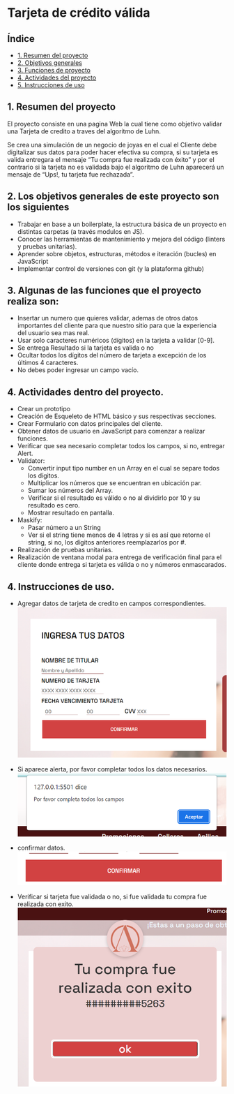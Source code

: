 # Tarjeta de crédito válida

## Índice

* [1. Resumen del proyecto](#1-resumen-del-proyecto)
* [2. Objetivos generales](#2-objetivos-generales)
* [3. Funciones de proyecto](#3-funciones-del-proyecto)
* [4. Actividades del proyecto](#4-consideraciones-técnicas)
* [5. Instrucciones de uso](#5-Instrucciones-de-Uso)

## 1. Resumen del proyecto

El proyecto consiste en una pagina Web la cual tiene como objetivo validar una Tarjeta de credito a traves del algoritmo de Luhn. 

Se crea una simulación de un negocio de joyas en el cual el Cliente debe digitalizar sus datos para poder hacer efectiva su compra, si su tarjeta es valida entregara el mensaje “Tu compra fue realizada con éxito” y por el contrario si la tarjeta no es validada bajo el algoritmo de Luhn aparecerá un mensaje de “Ups!, tu tarjeta fue rechazada”.

## 2. Los objetivos generales de este proyecto son los siguientes

* Trabajar en base a un boilerplate, la estructura básica de un proyecto en
  distintas carpetas (a través modulos en JS).
* Conocer las herramientas de mantenimiento y mejora del código (linters y
  pruebas unitarias).
* Aprender sobre objetos, estructuras, métodos e iteración (bucles)
  en JavaScript
* Implementar control de versiones con git (y la plataforma github)

## 3. Algunas de las funciones que el proyecto realiza son: 

* Insertar un numero que quieres validar, ademas de otros datos importantes del cliente para que nuestro sitio para que la experiencia del usuario sea mas real. 
* Usar solo caracteres numéricos (dígitos) en la tarjeta a validar [0-9].  
* Se entrega Resultado si la tarjeta es valida o no 
* Ocultar todos los dígitos del número de tarjeta a excepción de los últimos
  4 caracteres.  
* No debes poder ingresar un campo vacío.  

## 4. Actividades dentro del proyecto. 
* Crear un prototipo 
* Creación de Esqueleto de HTML básico y sus respectivas secciones.
* Crear Formulario con datos principales del cliente. 
* Obtener datos de usuario en JavaScript para comenzar a realizar funciones.
* Verificar que sea necesario completar todos los campos, si no, entregar Alert.  
* Validator: 
    * Convertir input tipo number en un Array en el cual se separe todos los dígitos.
    * Multiplicar los números que se encuentran en ubicación par. 
    * Sumar los números del Array. 
    * Verificar si el resultado es válido o no al dividirlo por 10 y su resultado es cero. 
    * Mostrar resultado en pantalla. 
* Maskify: 
    * Pasar número a un String 
    * Ver si el string tiene menos de 4 letras y si es así que retorne el string, si no, los dígitos anteriores reemplazarlos por #. 
* Realización de pruebas unitarias.
* Realización de ventana modal para entrega de verificación final para el cliente donde entrega si tarjeta es válida o no y números enmascarados.

## 4. Instrucciones de uso.
* Agregar datos de tarjeta de credito en campos correspondientes. 
 ![foto1](/images/1.png)

* Si aparece alerta, por favor completar todos los datos necesarios. 
 ![foto2](/images/2.png)

* confirmar datos.
 ![foto3](/images/3.png)
 
* Verificar si tarjeta fue validada o no, si fue validada tu compra fue realizada con exito. 
 ![foto4](/images/4.png)
